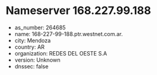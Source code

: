 # Nameserver 168.227.99.188

* as_number: 264685
* name: 168-227-99-188.ptr.westnet.com.ar.
* city: Mendoza
* country: AR
* organization: REDES DEL OESTE S.A
* version: Unknown
* dnssec: false

